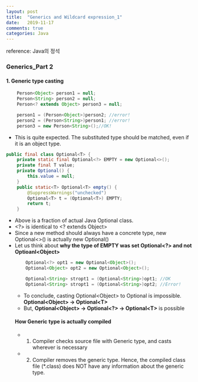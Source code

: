 ```yaml
---
layout: post
title:  "Generics and Wildcard expression_1"
date:   2019-11-17
comments: true
categories: Java
---
```

reference: Java의 정석


### Generics_Part 2

#### 1. Generic type casting
```Java
    Person<Object> person1 = null;
    Person<String> person2 = null;
    Person<? extends Object> person3 = null;

    person1 = (Person<Object>)person2; //error!
    person2 = (Person<String>)person1; //error!
    person3 = new Person<String>();//OK!
```

- This is quite expected. The substituted type <T> should be matched, even if it is an object type.

```Java
public final class Optional<T> {
    private static final Optional<?> EMPTY = new Optional<>();
    private final T value;
    private Optional() {
        this.value = null;
    }
    public static<T> Optional<T> empty() {
        @SuppressWarnings("unchecked")
        Optional<T> t = (Optional<T>) EMPTY;
        return t;
    }
```

- Above is a fraction of actual Java Optional class.
- \<?> is identical to <? extends Object>
- Since a new method should always have a concrete type, new Optional<>() is actually new Optional<Object>()
- Let us think about **why the type of EMPTY was set Optional\<?> and not Optioanl\<Object>**

```Java
    Optional<?> opt1 = new Optional<Object>();
    Optional<Object> opt2 = new Optional<Object>();

    Optional<String> stropt1 = (Optional<String>)opt1; //OK
    Optional<String> stropt1 = (Optional<String>)opt2; //Error!
```

- To conclude, casting Optional\<Object> to Optional<String> is impossible. **Optional\<Object> -> Optional\<T>**
- But, **Optional\<Object> -> Optional\<?> -> Optional\<T>** is possible

#### How Generic type is actually compiled

- 1. Compiler checks source file with Generic type, and casts wherever is necessary
- 2. Compiler removes the generic type. Hence, the compiled class file (*.class) does NOT have any information about the generic type. 

